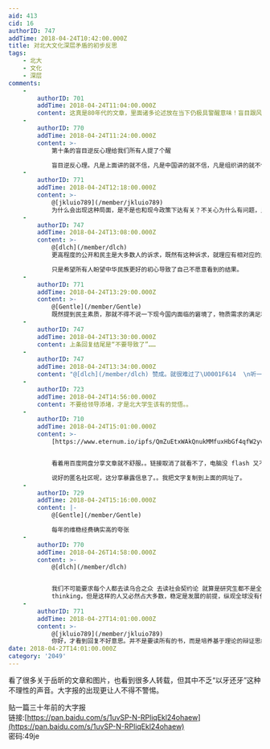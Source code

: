 ```yaml
---
aid: 413
cid: 16
authorID: 747
addTime: 2018-04-24T10:42:00.000Z
title: 对北大文化深层矛盾的初步反思
tags:
    - 北大
    - 文化
    - 深层
comments:
    -
        authorID: 701
        addTime: 2018-04-24T11:04:00.000Z
        content: 这真是80年代的文章，里面诸多论述放在当下仍极具警醒意味！盲目跟风，盲目超前，这些都是国内极为突出的问题……
    -
        authorID: 770
        addTime: 2018-04-24T11:24:00.000Z
        content: >-
            第十条的盲目逆反心理给我们所有人提了个醒  

            盲目逆反心理。凡是上面讲的就不信，凡是中国讲的就不信，凡是组织讲的就不信，似乎已成了不少同学的心理定势。其实盲目逆反和盲目听从是同样可悲的病态心理，是一种亚精神分裂症，在这种心态下，推动社会进步只是梦呓。
    -
        authorID: 771
        addTime: 2018-04-24T12:18:00.000Z
        content: >-
            @[jkluio789](/member/jkluio789)
            为什么会出现这种局面，是不是也和现今政策下达有关？不关心为什么有问题，只想着怎么解决问题。这就产生了上层给出方法的指示却不解释缘由，这样民众就算听从也会产生疑问。久而久之造成逆反也是可能。
    -
        authorID: 747
        addTime: 2018-04-24T13:08:00.000Z
        content: >-
            @[dlch](/member/dlch)
            更高程度的公开和民主是大多数人的诉求，既然有这种诉求，就理应有相对应的民主素质，理应用民主理性的方式寻求解决措施。如果要给出明确的办法，找到解决渠道，那只能说不知道，因为自己所知有限，问题盘根错节。  

            只是希望所有人盼望中华民族更好的初心导致了自己不愿意看到的结果。
    -
        authorID: 771
        addTime: 2018-04-24T13:29:00.000Z
        content: >-
            @[Gentle](/member/Gentle)
            既然提到民主素质，那就不得不说一下现今国内面临的窘境了，物质需求的满足和精神文明的匮乏。这里的精神文明谈的不是娱乐精神而是一定理论基础上的思考能力。也正是这种匮乏，民众诉求容易演变成毫无意义的网络骂战……我想这也是上层堵口不疏的原因之一
    -
        authorID: 747
        addTime: 2018-04-24T13:30:00.000Z
        content: 上条回复结尾是“不要导致了”……
    -
        authorID: 747
        addTime: 2018-04-24T13:34:00.000Z
        content: "@[dlch](/member/dlch) 赞成。就很难过了\U0001F614  \n听一个做行政诉讼的律师说，每年“维稳”的支出是国防支出的两倍。"
    -
        authorID: 723
        addTime: 2018-04-24T14:56:00.000Z
        content: 不要给领导添堵，才是北大学生该有的觉悟。。
    -
        authorID: 710
        addTime: 2018-04-24T15:01:00.000Z
        content: >-
            [https://www.eternum.io/ipfs/QmZuEtxWAkQnukMMfuxHbGf4qfW2yv8TTjJQWD5pgHTbL4/](https://www.eternum.io/ipfs/QmZuEtxWAkQnukMMfuxHbGf4qfW2yv8TTjJQWD5pgHTbL4/)


            看着用百度网盘分享文章就不舒服。。链接取消了就看不了，电脑没 flash 又不能预览。。  

            说好的匿名社区呢，这分享暴露信息了。。我把文字复制到上面的网址了。
    -
        authorID: 729
        addTime: 2018-04-24T15:16:00.000Z
        content: |-
            @[Gentle](/member/Gentle)

            每年的维稳经费确实高的夸张
    -
        authorID: 770
        addTime: 2018-04-26T14:58:00.000Z
        content: >-
            @[dlch](/member/dlch)


            我们不可能要求每个人都去读乌合之众 去读社会契约论 就算是研究生都不是全部能做到critical
            thinking，但是这样的人又必然占大多数，稳定是发展的前提，纵观全球没有任何一个国家是在内战中高速发展的，从某种程度上说，维稳是非常必要的，但是我特么实在是想不明白，都特么过了20年了，北大为什么要有这么激烈的反应
    -
        authorID: 771
        addTime: 2018-04-27T14:01:00.000Z
        content: >-
            @[jkluio789](/member/jkluio789)
            你好，才看到回复不好意思。并不是要读所有的书，而是培养基于理论的辩证思维。确实现今大部分研究生都做不到辩证思维，那么缘由在哪？举个例子，我们有学习马列主义毛泽东思想邓小平理论，但大部分时间是背诵而不是理解。那么换一个角度学习，带着问题去思考去调查，比如为什么当时会出现这种思想，这种思想为什么能影响社会发展之类。这些其实是可以从大学开始就可以教授的。另一问题，为什么在现今这个节点反应会变得激烈，我没有亲身接触到整个事件只能提出两方面假说供大家参考。第一，从学生自身来说，信息爆炸，可以说相比较之前，如今学生思维更加活跃，思考的深度广度在网络的作用下大幅提高（问题也有，在接受了十几年填鸭式教育所形成的世界观不牢固，很容易走向极端）。第二，从外界来看，确实上层维稳势在必行，中国经不起也不能允许任何动荡！但现今的问题是在把握维稳的力度上出现了问题。许多事情做可以，超过一定度更容易造成反弹。而北大作为一个象征意义极强的高校，处理方式过于粗暴，这样的行为恰好越过了这条维稳的红线，也成这整个持续一个多月事件爆发的导火索，所以也就激起了民众的强烈反弹。不过这些言论我没有进行调查研究，所以只能是可能性的假说，仅供大家参考，谢谢。最后要说的是，岳昕如果已经回校，那么这次事件就暂时让他平息下来，但这只是个感叹号，想要平稳推进民主进程，还需要时间，一蹴而就不说不现实，但带来的伤害我们谁也承担不起！
date: 2018-04-27T14:01:00.000Z
category: '2049'
---
```


看了很多关于岳昕的文章和图片，也看到很多人转载，但其中不乏“以牙还牙”这种不理性的声音。大字报的出现更让人不得不警惕。

贴一篇三十年前的大字报  
链接:[https://pan.baidu.com/s/1uvSP-N-RPliqEkl24ohaew](https://pan.baidu.com/s/1uvSP-N-RPliqEkl24ohaew)  
密码:49je
